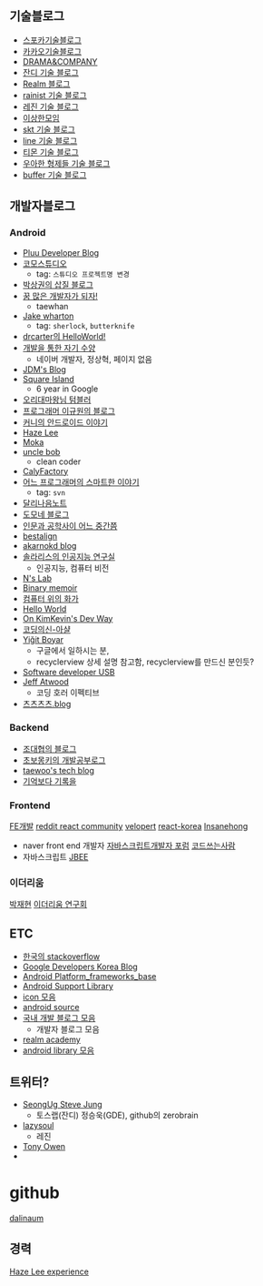 ## 기술블로그
- [스포카기술블로그](https://spoqa.github.io/)
- [카카오기술블로그](http://tech.kakao.com/)
- [DRAMA&COMPANY](http://blog.dramancompany.com/category/develop/)
- [잔디 기술 블로그](http://tosslab.github.io/teams/)
- [Realm 블로그](https://realm.io/kr/communities/java/)
- [rainist 기술 블로그](https://medium.com/rainist-engineering)
- [레진 기술 블로그](http://tech.lezhin.com)
- [이상한모임](https://blog.weirdx.io)
- [skt 기술 블로그](http://readme.skplanet.com)
- [line 기술 블로그](https://engineering.linecorp.com/ko)
- [티몬 기술 블로그](http://tmondev.blog.me)
- [우아한 형제들 기술 블로그](http://woowabros.github.io)
- [buffer 기술 블로그](https://overflow.buffer.com)

## 개발자블로그
### Android
- [Pluu Developer Blog](http://pluu.github.io/)
- [코모스튜디오](http://comostudio.tistory.com/)
  - tag: `스튜디오 프로젝트명 변경`
- [박상권의 삽질 블로그](http://gun0912.tistory.com/)
- [꿈 많은 개발자가 되자!](http://thdev.net)
  - taewhan
- [Jake wharton](http://jakewharton.com/)
  - tag: `sherlock`, `butterknife`
- [drcarter의 HelloWorld!](http://drcarter.tistory.com/)
- [개발을 통한 자기 수양](http://blog.benelog.net/)
  - 네이버 개발자, 정상혁, 페이지 없음
- [JDM's Blog](http://jdm.kr/blog/)
- [Square Island](http://blog.sqisland.com/)
  - 6 year in Google
- [오리대마왕님 텀블러](http://kingorihouse.tumblr.com/)
- [프로그래머 이규원의 블로그](https://justhackem.wordpress.com)
- [커니의 안드로이드 이야기](https://kunny.github.io)
- [Haze Lee](http://realignist.me)
- [Moka](https://moka-a.github.io)
- [uncle bob](http://blog.cleancoder.com)
  - clean coder
- [CalyFactory](https://calyfactory.github.io)
- [어느 프로그래머의 스마트한 이야기](http://zzznara2.tistory.com/)
  - tag: `svn`
- [달리나음노트](http://dalinaum.github.io)
- [도모네 블로그](http://blog.naver.com/PostList.nhn?blogId=netrance&skinType=&skinId=&from=menu&userSelectMenu=true)
- [인문과 공학사이 어느 중간쯤](http://imcreator.tistory.com)
- [bestalign](http://bestalign.github.io)
- [akarnokd blog](https://akarnokd.blogspot.kr)
- [솔라리스의 인공지능 연구실](http://solarisailab.com)
  - 인공지능, 컴퓨터 비전
- [N's Lab](http://doohyun.tistory.com)
- [Binary memoir](http://kimjihyok.info)
- [컴퓨터 위의 화가](http://freemmer.tistory.com)
- [Hello World](http://youknow-yoonho.blogspot.kr)
- [On KimKevin's Dev Way](https://kimkevin.net)
- [코딩의신-아샬](http://ahastudio.com)
- [Yiğit Boyar](http://www.birbit.com/)
  - 구글에서 일하시는 분,
  - recyclerview 상세 설명 참고함, recyclerview를 만드신 분인듯?
- [Software developer USB](http://blog.unsignedusb.com)
- [Jeff Atwood](https://blog.codinghorror.com)
  - 코딩 호러 이펙티브
- [츠츠츠츠.blog](https://cmcmcmcm.blog)


### Backend
- [조대협의 블로그](http://bcho.tistory.com)
- [초보몽키의 개발공부로그](https://wayhome25.github.io)
- [taewoo's tech blog](https://twpower.github.io/about/)
- [기억보다 기록을](http://jojoldu.tistory.com/)

### Frontend
[FE개발](https://github.com/nhnent/fe.javascript/)
[reddit react community](https://www.reddit.com/r/reactjs/)
[velopert](https://velopert.com/reactjs-tutorials)
[react-korea](https://www.facebook.com/groups/react.ko/about/)
[Insanehong](http://insanehong.kr)
  - naver front end 개발자
[자바스크립트개발자 포럼](https://jsdev.kr)
[코드쓰는사람](https://taegon.kim)
  - 자바스크립트
[JBEE](https://jaeyeophan.github.io)

### 이더리움
[박재현](http://wisefree.tistory.com/477)
[이더리움 연구회](http://www.etherstudy.net)

## ETC
- [한국의 stackoverflow](https://hashcode.co.kr/)
- [Google Developers Korea Blog](https://developers-kr.googleblog.com/)
- [Android Platform_frameworks_base](https://github.com/android/platform_frameworks_base)
- [Android Support Library](https://github.com/android/platform_frameworks_support)
- [icon 모음](https://material.io/icons/)
- [android source](https://source.android.com/source/site-updates)
- [국내 개발 블로그 모음](https://github.com/sarojaba/awesome-devblog)
  - 개발자 블로그 모음
- [realm academy](https://academy.realm.io/kr/)
- [android library 모음](https://github.com/JStumpp/awesome-android)


## 트위터?
- [SeongUg Steve Jung](https://medium.com/@jsuch2362)
  - 토스랩(잔디) 정승욱(GDE), github의 zerobrain
- [lazysoul](https://medium.com/@lazysoul)
  - 레진
- [Tony Owen](https://medium.com/@tonyowen)
-
# github
[dalinaum](https://github.com/dalinaum)


## 경력
[Haze Lee experience](http://re.aligni.st)
